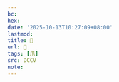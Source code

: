 ```yaml
---
bc:
hex:
date: '2025-10-13T10:27:09+08:00'
lastmod:
title: 􀪰
url: 􀪰
tags: [爪]
src: DCCV
note:
---
```


